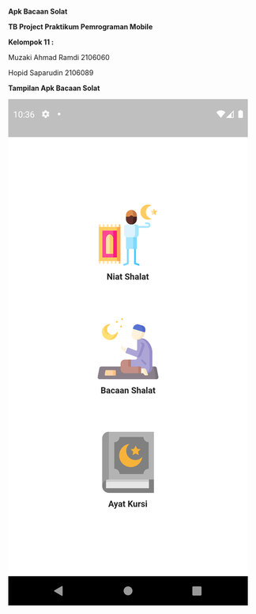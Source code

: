 **Apk Bacaan Solat**

**TB Project Praktikum Pemrograman Mobile**

**Kelompok 11 :**

Muzaki Ahmad Ramdi 2106060

Hopid Saparudin 2106089


**Tampilan Apk Bacaan Solat**


![GAMBAR 1](https://github.com/Muzaki69/Tugas-Besar-Prak-Mobile/blob/main/flutter_02.png)












